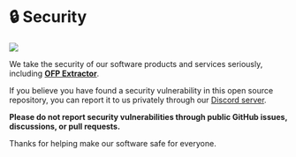 # 🔒 Security

[<img src="https://github.com/user-attachments/assets/63ee6f6f-5b81-4b77-b522-a6a9b7046639">](https://discord.gg/Z88NnTgpWU)

We take the security of our software products and services seriously, including **[OFP Extractor](https://github.com/NoahDomingues/OFP-Extractor)**.

If you believe you have found a security vulnerability in this open source repository, you can report it to us privately through our [Discord server](https://discord.gg/Z88NnTgpWU).

**Please do not report security vulnerabilities through public GitHub issues, discussions, or pull requests.**

Thanks for helping make our software safe for everyone.
